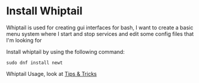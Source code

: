 # Install Whiptail

Whiptail is used for creating gui interfaces for bash, I want to create a basic menu system where I start and stop services and edit some config files that I'm looking for

Install whiptail by using the following command:

```shell
sudo dnf install newt
```

Whiptail Usage, look at [Tips & Tricks](https://tips.docs.CRONje.ME)
